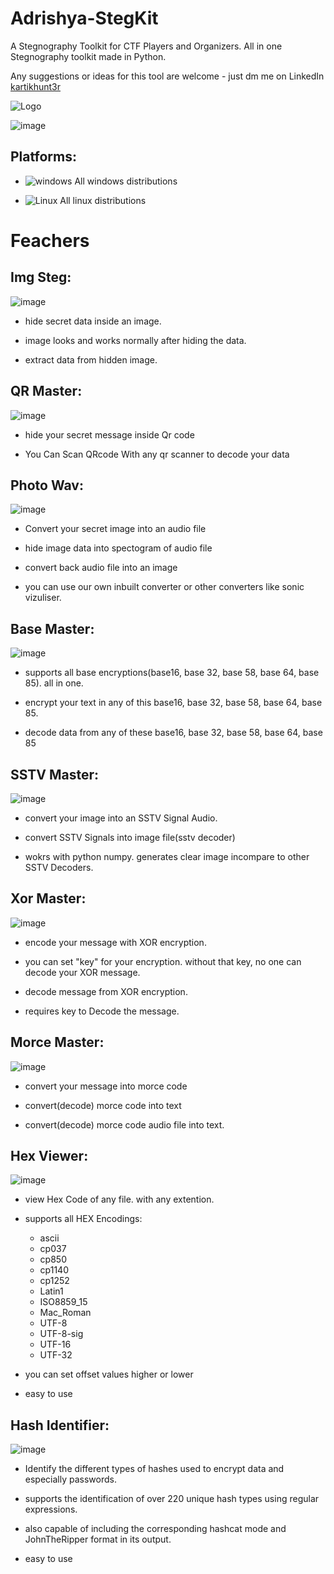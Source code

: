 # Adrishya-StegKit
A Stegnography Toolkit for CTF Players and Organizers. All in one Stegnography toolkit made in Python.

Any suggestions or ideas for this tool are welcome - just dm me on LinkedIn [kartikhunt3r](https://www.linkedin.com/in/kartikhunt3r)

![Logo](https://github.com/kartikhunt3r/MacChanger/blob/main/logo.gif)

![image](https://github.com/kartikhunt3r/Adrishya-StegKit/blob/main/stegkit1.png)



## Platforms:

- ![windows](https://img.shields.io/badge/Windows-0078D6?style=for-the-badge&logo=windows&logoColor=white) All windows distributions

- ![Linux](https://img.shields.io/badge/Linux-FCC624?style=for-the-badge&logo=linux&logoColor=black) All linux distributions



# Feachers

## Img Steg:

![image](https://github.com/kartikhunt3r/Adrishya-StegKit/blob/main/IMGsteg.png)

- hide secret data inside an image.

- image looks and works normally after hiding the data.

- extract data from hidden image.


## QR Master:

![image](https://github.com/kartikhunt3r/Adrishya-StegKit/blob/main/QRMaster.png)

- hide your secret message inside Qr code

- You Can Scan QRcode With any qr scanner to decode your data


## Photo Wav:

![image](https://github.com/kartikhunt3r/Adrishya-StegKit/blob/main/PhotoWav.png)

- Convert your secret image into an audio file

- hide image data into spectogram of audio file

- convert back audio file into an image

- you can use our own inbuilt converter or other converters like sonic vizuliser.


## Base Master:

![image](https://github.com/kartikhunt3r/Adrishya-StegKit/blob/main/BaseMaster.png)

- supports all base encryptions(base16, base 32, base 58, base 64, base 85). all in one.

- encrypt your text in any of this base16, base 32, base 58, base 64, base 85.

- decode data from any of these base16, base 32, base 58, base 64, base 85


## SSTV Master:

![image](https://github.com/kartikhunt3r/Adrishya-StegKit/blob/main/SSTVmaster.png)

- convert your image into an SSTV Signal Audio.

- convert SSTV Signals into image file(sstv decoder)

- wokrs with python numpy. generates clear image incompare to other SSTV Decoders.


## Xor Master:

![image](https://github.com/kartikhunt3r/Adrishya-StegKit/blob/main/XorMaster.png)

- encode your message with XOR encryption.

- you can set "key" for your encryption. without that key, no one can decode your XOR message.

- decode message from XOR encryption.

- requires key to Decode the message.


## Morce Master:

![image](https://github.com/kartikhunt3r/Adrishya-StegKit/blob/main/MorceMaster.png)

- convert your message into morce code

- convert(decode) morce code into text

- convert(decode) morce code audio file into text.


## Hex Viewer:

![image](https://github.com/kartikhunt3r/Adrishya-StegKit/blob/main/HexViewer.png)

- view Hex Code of any file. with any extention.

- supports all HEX Encodings:

     -  ascii
     -  cp037
     -  cp850
     -  cp1140
     -  cp1252
     -  Latin1
     -  ISO8859_15
     -  Mac_Roman
     -  UTF-8
     -  UTF-8-sig
     -  UTF-16
     -  UTF-32

- you can set offset values higher or lower

- easy to use


## Hash Identifier:

![image](https://github.com/kartikhunt3r/Adrishya-StegKit/blob/main/HashIdentifier.png)

- Identify the different types of hashes used to encrypt data and especially passwords.

- supports the identification of over 220 unique hash types using regular expressions.

- also capable of including the corresponding hashcat mode and JohnTheRipper format in its output.

- easy to use








       
